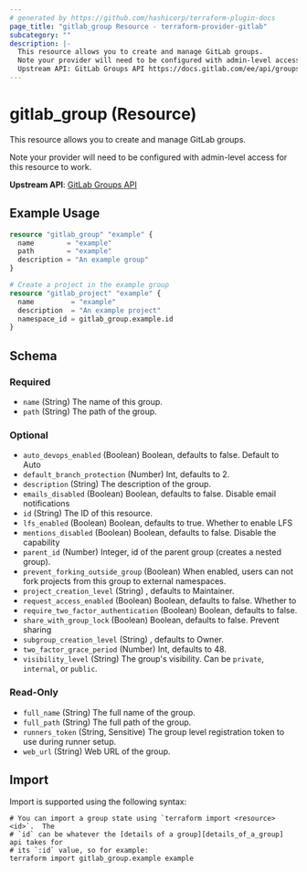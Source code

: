 ```yaml
---
# generated by https://github.com/hashicorp/terraform-plugin-docs
page_title: "gitlab_group Resource - terraform-provider-gitlab"
subcategory: ""
description: |-
  This resource allows you to create and manage GitLab groups.
  Note your provider will need to be configured with admin-level access for this resource to work.
  Upstream API: GitLab Groups API https://docs.gitlab.com/ee/api/groups.html
---
```


# gitlab_group (Resource)

This resource allows you to create and manage GitLab groups.

Note your provider will need to be configured with admin-level access for this resource to work.

**Upstream API**: [GitLab Groups API](https://docs.gitlab.com/ee/api/groups.html)

## Example Usage

```terraform
resource "gitlab_group" "example" {
  name        = "example"
  path        = "example"
  description = "An example group"
}

# Create a project in the example group
resource "gitlab_project" "example" {
  name         = "example"
  description  = "An example project"
  namespace_id = gitlab_group.example.id
}
```

<!-- schema generated by tfplugindocs -->
## Schema

### Required

- `name` (String) The name of this group.
- `path` (String) The path of the group.

### Optional

- `auto_devops_enabled` (Boolean) Boolean, defaults to false.  Default to Auto
- `default_branch_protection` (Number) Int, defaults to 2.
- `description` (String) The description of the group.
- `emails_disabled` (Boolean) Boolean, defaults to false.  Disable email notifications
- `id` (String) The ID of this resource.
- `lfs_enabled` (Boolean) Boolean, defaults to true.  Whether to enable LFS
- `mentions_disabled` (Boolean) Boolean, defaults to false.  Disable the capability
- `parent_id` (Number) Integer, id of the parent group (creates a nested group).
- `prevent_forking_outside_group` (Boolean) When enabled, users can not fork projects from this group to external namespaces.
- `project_creation_level` (String) , defaults to Maintainer.
- `request_access_enabled` (Boolean) Boolean, defaults to false.  Whether to
- `require_two_factor_authentication` (Boolean) Boolean, defaults to false.
- `share_with_group_lock` (Boolean) Boolean, defaults to false.  Prevent sharing
- `subgroup_creation_level` (String) , defaults to Owner.
- `two_factor_grace_period` (Number) Int, defaults to 48.
- `visibility_level` (String) The group's visibility. Can be `private`, `internal`, or `public`.

### Read-Only

- `full_name` (String) The full name of the group.
- `full_path` (String) The full path of the group.
- `runners_token` (String, Sensitive) The group level registration token to use during runner setup.
- `web_url` (String) Web URL of the group.

## Import

Import is supported using the following syntax:

```shell
# You can import a group state using `terraform import <resource> <id>`.  The
# `id` can be whatever the [details of a group][details_of_a_group] api takes for
# its `:id` value, so for example:
terraform import gitlab_group.example example
```
